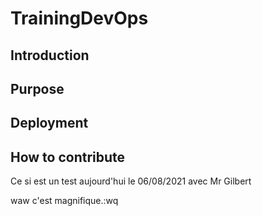# TrainingDevOps

## Introduction

## Purpose

## Deployment

## How to contribute

Ce si est un test aujourd'hui le 06/08/2021 avec Mr Gilbert


waw c'est magnifique.:wq
